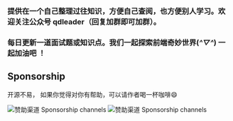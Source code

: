 ### 提供在一个自己整理过往知识，方便自己查阅，也方便别人学习。欢迎关注公众号 qdleader（回复加群即可加群）。
### 每日更新一道面试题或知识点。我们一起探索前端奇妙世界(*^▽^*) 一起加油吧 ！

##  Sponsorship
开源不易，
如果你觉得对你有帮助，可以请作者喝一杯咖啡😄

![赞助渠道 Sponsorship channels](./image/wxPay.png)
![赞助渠道 Sponsorship channels](./image/zfbPay.png)

